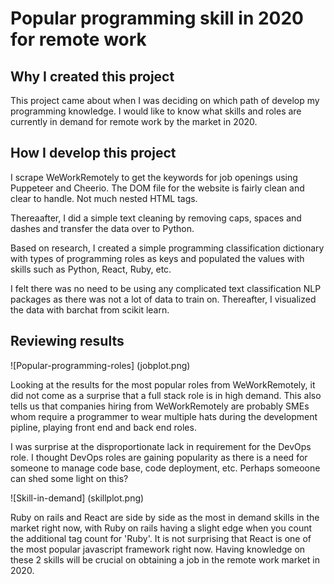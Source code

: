 # Popular programming skill in 2020 for remote work

## Why I created this project
This project came about when I was deciding on which path of develop my programming knowledge. I would like to know what skills and roles are currently in demand for remote work
by the market in 2020. 

## How I develop this project
I scrape WeWorkRemotely to get the keywords for job openings using Puppeteer and Cheerio. The DOM file for the website is fairly clean and clear to handle. Not much nested HTML tags.

Thereaafter, I did a simple text cleaning by removing caps, spaces and dashes and transfer the data over to Python.

Based on research, I created a simple programming classification dictionary with types of programming roles as keys and populated the values with skills such as Python, React, Ruby, etc.

I felt there was no need to be using any complicated text classification NLP packages as there was not a lot of data to train on. Thereafter, I visualized the data with barchat from scikit learn.

## Reviewing results

![Popular-programming-roles] (jobplot.png)

Looking at the results for the most popular roles from WeWorkRemotely, it did not come as a surprise that a full stack role is in high demand. This also tells us that companies hiring from WeWorkRemotely are probably SMEs whom require a programmer to wear multiple hats during the development pipline, playing front end and back end roles.

I was surprise at the disproportionate lack in requirement for the DevOps role. I thought DevOps roles are gaining popularity as there is a need for someone to manage code base, code deployment, etc. Perhaps someoone can shed some light on this?

![Skill-in-demand] (skillplot.png)

Ruby on rails and React are side by side as the most in demand skills in the market right now, with Ruby on rails having a slight edge when you count the additional tag count for 'Ruby'. It is not surprising that React is one of the most popular javascript framework right now. Having knowledge on these 2 skills will be crucial on obtaining a job in the remote work market in 2020.  